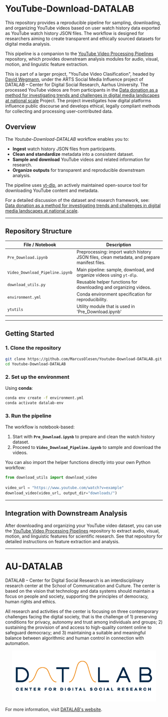 # YouTube-Download-DATALAB

This repository provides a reproducible pipeline for sampling, downloading, and organizing YouTube videos based on user watch history data exported as YouTube watch history JSON files. The workflow is designed for researchers aiming to create transparent and ethically sourced datasets for digital media analysis.

This pipeline is a companion to the [YouTube Video Processing Pipelines](https://github.com/AU-DATALAB/YouTube-Video-Processing-Pipelines) repository, which provides downstream analysis modules for audio, visual, motion, and linguistic feature extraction.

This is part of a larger project, "YouTube Video Clasification", headed by [David Wegmann](https://orcid.org/0000-0002-7372-9850), under the ARTS Social Media Influence project of DATALAB – Center for Digital Social Research, Aarhus University. The processed YouTube videos are from participants in the [Data donation as a method for investigating trends and challenges in digital media landscapes at national scale](https://norden.diva-portal.org/smash/record.jsf?pid=diva2%3A1954799&dswid=9605) Project. The project investigates how digital platforms influence public discourse and develops ethical, legally compliant methods for collecting and processing user-contributed data.


## Overview

The *Youtube-Download-DATALAB* workflow enables you to:

- **Ingest** watch history JSON files from participants.
- **Clean and standardize** metadata into a consistent dataset.
- **Sample and download** YouTube videos and related information for research.
- **Organize outputs** for transparent and reproducible downstream analysis.

The pipeline uses [yt-dlp](https://github.com/yt-dlp/yt-dlp), an actively maintained open-source tool for downloading YouTube content and metadata.

For a detailed discussion of the dataset and research framework, see:  
[Data donation as a method for investigating trends and challenges in digital media landscapes at national scale](https://norden.diva-portal.org/smash/record.jsf?pid=diva2%3A1954799&dswid=737).

---

## Repository Structure

| File / Notebook                 | Description                                                                                 |
| ------------------------------- | ------------------------------------------------------------------------------------------- |
| `Pre_Download.ipynb`            | Preprocessing: import watch history JSON files, clean metadata, and prepare manifest files. |
| `Video_Download_Pipeline.ipynb` | Main pipeline: sample, download, and organize videos using `yt-dlp`.                        |
| `download_utils.py`             | Reusable helper functions for downloading and organizing videos.                            |
| `environment.yml`               | Conda environment specification for reproducibility.                                        |
| `ytutils`                       | Utility module that is used in 'Pre_Download.ipynb'                                         |
---

## Getting Started

### 1. Clone the repository

```bash
git clone https://github.com/MarcusOlesen/Youtube-Download-DATALAB.git
cd Youtube-Download-DATALAB
```

### 2. Set up the environment

Using **conda**:

```bash
conda env create -f environment.yml
conda activate datalab-env
```

### 3. Run the pipeline

The workflow is notebook-based:

1. Start with **`Pre_Download.ipynb`** to prepare and clean the watch history dataset.
2. Proceed to **`Video_Download_Pipeline.ipynb`** to sample and download the videos.

You can also import the helper functions directly into your own Python workflow:

```python
from download_utils import download_video

video_url = "https://www.youtube.com/watch?v=example"
download_video(video_url, output_dir="downloads/")
```

---

## Integration with Downstream Analysis

After downloading and organizing your YouTube video dataset, you can use the [YouTube Video Processing Pipelines](https://github.com/AU-DATALAB/YouTube-Video-Processing-Pipelines) repository to extract audio, visual, motion, and linguistic features for scientific research. See that repository for detailed instructions on feature extraction and analysis.

---

# AU-DATALAB

DATALAB – Center for Digital Social Research is an interdisciplinary research center at the School of Communication and Culture. The center is based on the vision that technology and data systems should maintain a focus on people and society, supporting the principles of democracy, human rights and ethics.


All research and activities of the center is focusing on three contemporary challenges facing the digital society, that is the challenge of 1) preserving conditions for privacy, autonomy and trust among individuals and groups; 2) sustaining the provision of and access to high-quality content online to safeguard democracy; and 3) maintaining a suitable and meaningful balance between algorithmic and human control in connection with automation.

<p align="center">
  <img width="460" src="https://github.com/AU-DATALAB/AU-DATALAB/blob/main/images/Datalab_logo_blue_transparent.png">
</p>

For more information, visit [DATALAB's website](https://datalab.au.dk/).





